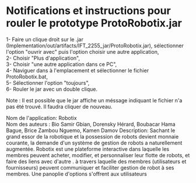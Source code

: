 # Notifications et instructions pour rouler le prototype ProtoRobotix.jar

1- Faire un clique droit sur le .jar (Implementation/out/artifacts/IFT_2255_jar/ProtoRobotix.jar), sélectionner l'option "ouvrir avec" puis l'option choisir une autre application, <br>
2- Choisir "Plus d'application", <br>
3- Choisir "une autre application dans ce PC", <br>
4- Naviguer dans à l'emplacement et sélectionner le fichier ProtoRobotix.bat, <br>
5- Sélectionner l'option "toujours", <br>
6- Rouler le jar avec un double clique. <br>

Note : Il est possible que le jar affiche un méssage indiquant le fichier n'a pas été trouvé. Il faudra cliquer de nouveau. <br>


Nom de l'application: Robotix <br>
Nom des auteurs : Bio Samir Gbian, Dorensky Hérard, Boubacar Hama Bague, Brice Zambou Nguemo, Kamen Damov
Description: Sachant le grand essor de la robotique et la possession de robots devient monnaie courante, la demande d'un système de gestion de robots a naturellement augmentée. Robotix est une plateforme interactive dans laquelle les membres peuvent acheter, modifier, et personnaliser leur flotte de robots, et faire des liens avec d'autre .  à travers laquelle des membres (utilisateurs et fournisseurs) peuvent communiquer et faciliter  gestion de robot à ses membres. Une panoplie d'options s'offrent aux utilisateurs
